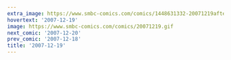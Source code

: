 ```yaml
---
extra_image: https://www.smbc-comics.com/comics/1448631332-20071219after.png
hovertext: '2007-12-19'
image: https://www.smbc-comics.com/comics/20071219.gif
next_comic: '2007-12-20'
prev_comic: '2007-12-18'
title: '2007-12-19'
---
```



